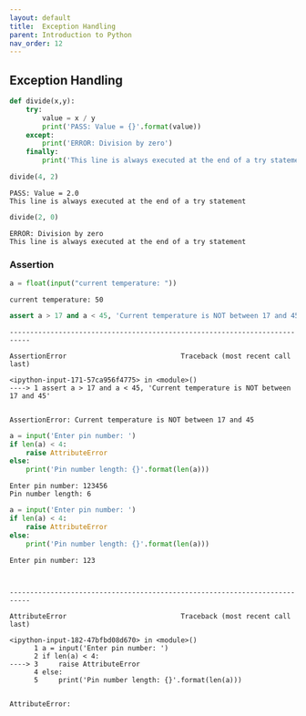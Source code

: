 ```yaml
---
layout: default
title:  Exception Handling
parent: Introduction to Python
nav_order: 12
---
```


## Exception Handling


```python
def divide(x,y):
    try:
        value = x / y
        print('PASS: Value = {}'.format(value))
    except:
        print('ERROR: Division by zero')
    finally:
        print('This line is always executed at the end of a try statement')
```


```python
divide(4, 2)
```

    PASS: Value = 2.0
    This line is always executed at the end of a try statement



```python
divide(2, 0)
```

    ERROR: Division by zero
    This line is always executed at the end of a try statement


### Assertion


```python
a = float(input("current temperature: "))
```

    current temperature: 50



```python
assert a > 17 and a < 45, 'Current temperature is NOT between 17 and 45'
```


    ---------------------------------------------------------------------------

    AssertionError                            Traceback (most recent call last)

    <ipython-input-171-57ca956f4775> in <module>()
    ----> 1 assert a > 17 and a < 45, 'Current temperature is NOT between 17 and 45'


    AssertionError: Current temperature is NOT between 17 and 45



```python
a = input('Enter pin number: ')
if len(a) < 4:
    raise AttributeError
else:
    print('Pin number length: {}'.format(len(a)))
```

    Enter pin number: 123456
    Pin number length: 6



```python
a = input('Enter pin number: ')
if len(a) < 4:
    raise AttributeError
else:
    print('Pin number length: {}'.format(len(a)))
```

    Enter pin number: 123



    ---------------------------------------------------------------------------

    AttributeError                            Traceback (most recent call last)

    <ipython-input-182-47bfbd08d670> in <module>()
          1 a = input('Enter pin number: ')
          2 if len(a) < 4:
    ----> 3     raise AttributeError
          4 else:
          5     print('Pin number length: {}'.format(len(a)))


    AttributeError:
